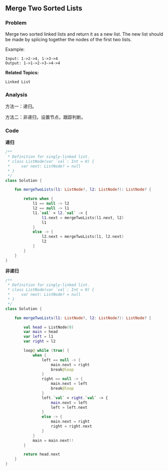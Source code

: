 ## Merge Two Sorted Lists

### Problem

Merge two sorted linked lists and return it as a new list. The new list should be made by splicing together the nodes of the first two lists.

Example:

```
Input: 1->2->4, 1->3->4
Output: 1->1->2->3->4->4
```

**Related Topics:**

`Linked List`

### Analysis

方法一：递归。

方法二：非递归，设置节点，跟踪判断。

### Code

**递归**

```kotlin
/**
 * Definition for singly-linked list.
 * class ListNode(var `val`: Int = 0) {
 *     var next: ListNode? = null
 * }
 */
class Solution {

    fun mergeTwoLists(l1: ListNode?, l2: ListNode?): ListNode? {

        return when {
            l1 == null -> l2
            l2 == null -> l1
            l1.`val` < l2.`val` -> {
                l1.next = mergeTwoLists(l1.next, l2)
                l1
            }
            else -> {
                l2.next = mergeTwoLists(l1, l2.next)
                l2
            }
        }
    }
}
```

**非递归**

```kotlin
/**
 * Definition for singly-linked list.
 * class ListNode(var `val`: Int = 0) {
 *     var next: ListNode? = null
 * }
 */
class Solution {

    fun mergeTwoLists(l1: ListNode?, l2: ListNode?): ListNode? {

        val head = ListNode(0)
        var main = head
        var left = l1
        var right = l2

        loop@ while (true) {
            when {
                left == null -> {
                    main.next = right
                    break@loop
                }
                right == null -> {
                    main.next = left
                    break@loop
                }
                left.`val` < right.`val` -> {
                    main.next = left
                    left = left.next
                }
                else -> {
                    main.next = right
                    right = right.next
                }
            }
            main = main.next!!
        }

        return head.next
    }
}
```